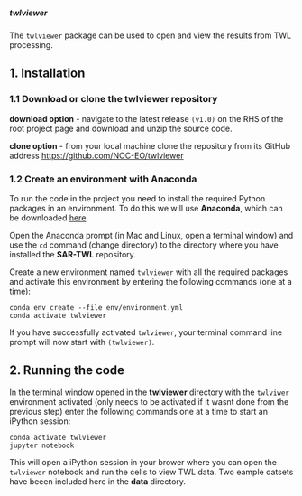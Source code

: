 ##### twlviewer

The `twlviewer` package can be used to open and view the results from TWL processing. 

## 1. Installation

### 1.1 Download or clone the **twlviewer** repository

**download option** - navigate to the latest release `(v1.0)` on the RHS of the root project page and download and unzip the source code.

**clone option** - from your local machine clone the repository from its GitHub address https://github.com/NOC-EO/twlviewer


### 1.2 Create an environment with Anaconda

To run the code in the project you need to install the required Python packages in an environment. To do this we will use **Anaconda**, which can be downloaded [here](https://www.anaconda.com/download/).

Open the Anaconda prompt (in Mac and Linux, open a terminal window) and use the `cd` command (change directory) to the directory where you have installed the **SAR-TWL** repository.

Create a new environment named `twlviewer` with all the required packages and activate this environment by entering the following commands (one at a time):

```
conda env create --file env/environment.yml
conda activate twlviewer
```

If you have successfully activated `twlviewer`, your terminal command line prompt will now start with `(twlviewer)`.


## 2. Running the code

In the terminal window opened in the **twlviewer** directory with the `twlviwer` environment activated (only needs to be activated if it wasnt done from the previous step) enter the following commands one at a time to start an iPython session:

```
conda activate twlviewer
jupyter notebook
```

This will open a iPython session in your brower where you can open the `twlviewer` notebook and run the cells to view TWL data. Two eample datsets have beeen included here in the **data** directory.
